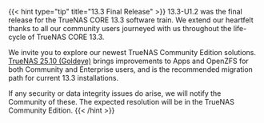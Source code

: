 &NewLine;

{{< hint type="tip" title="13.3 Final Release" >}}
13.3-U1.2 was the final release for the TrueNAS CORE 13.3 software train.
We extend our heartfelt thanks to all our community users journeyed with us throughout the life-cycle of TrueNAS CORE 13.3.

We invite you to explore our newest TrueNAS Community Edition solutions.
[TrueNAS 25.10 (Goldeye)](https://www.truenas.com/docs/scale/25.10/gettingstarted/scalereleasenotes/) brings improvements to Apps and OpenZFS for both Community and Enterprise users, and is the recommended migration path for current 13.3 installations.

If any security or data integrity issues do arise, we will notify the Community of these.
The expected resolution will be in the TrueNAS Community Edition.
{{< /hint >}}
